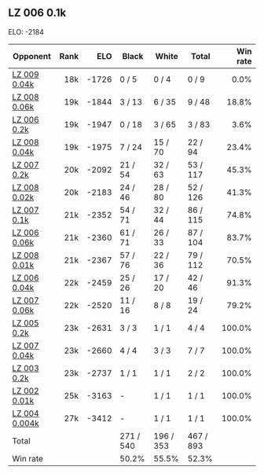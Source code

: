 ## LZ 006 0.1k ##

ELO: -2184

Opponent | Rank | ELO | Black | White | Total | Win rate
---------|-----:|----:|-------|-------|-------|-------:
[LZ 009 0.04k](LZ%20009%200.04k.md) | 18k | -1726 | 0 / 5 | 0 / 4 | 0 / 9 | 0.0%
[LZ 008 0.06k](LZ%20008%200.06k.md) | 19k | -1844 | 3 / 13 | 6 / 35 | 9 / 48 | 18.8%
[LZ 006 0.2k](LZ%20006%200.2k.md) | 19k | -1947 | 0 / 18 | 3 / 65 | 3 / 83 | 3.6%
[LZ 008 0.04k](LZ%20008%200.04k.md) | 19k | -1975 | 7 / 24 | 15 / 70 | 22 / 94 | 23.4%
[LZ 007 0.2k](LZ%20007%200.2k.md) | 20k | -2092 | 21 / 54 | 32 / 63 | 53 / 117 | 45.3%
[LZ 008 0.02k](LZ%20008%200.02k.md) | 20k | -2183 | 24 / 46 | 28 / 80 | 52 / 126 | 41.3%
[LZ 007 0.1k](LZ%20007%200.1k.md) | 21k | -2352 | 54 / 71 | 32 / 44 | 86 / 115 | 74.8%
[LZ 006 0.06k](LZ%20006%200.06k.md) | 21k | -2360 | 61 / 71 | 26 / 33 | 87 / 104 | 83.7%
[LZ 008 0.01k](LZ%20008%200.01k.md) | 21k | -2367 | 57 / 76 | 22 / 36 | 79 / 112 | 70.5%
[LZ 006 0.04k](LZ%20006%200.04k.md) | 22k | -2459 | 25 / 26 | 17 / 20 | 42 / 46 | 91.3%
[LZ 007 0.06k](LZ%20007%200.06k.md) | 22k | -2520 | 11 / 16 | 8 / 8 | 19 / 24 | 79.2%
[LZ 005 0.2k](LZ%20005%200.2k.md) | 23k | -2631 | 3 / 3 | 1 / 1 | 4 / 4 | 100.0%
[LZ 007 0.04k](LZ%20007%200.04k.md) | 23k | -2660 | 4 / 4 | 3 / 3 | 7 / 7 | 100.0%
[LZ 003 0.2k](LZ%20003%200.2k.md) | 23k | -2737 | 1 / 1 | 1 / 1 | 2 / 2 | 100.0%
[LZ 002 0.01k](LZ%20002%200.01k.md) | 25k | -3163 | - | 1 / 1 | 1 / 1 | 100.0%
[LZ 004 0.004k](LZ%20004%200.004k.md) | 27k | -3412 | - | 1 / 1 | 1 / 1 | 100.0%
Total | | | 271 / 540 | 196 / 353 | 467 / 893 | 
Win rate| | | 50.2% | 55.5% | 52.3% | 
